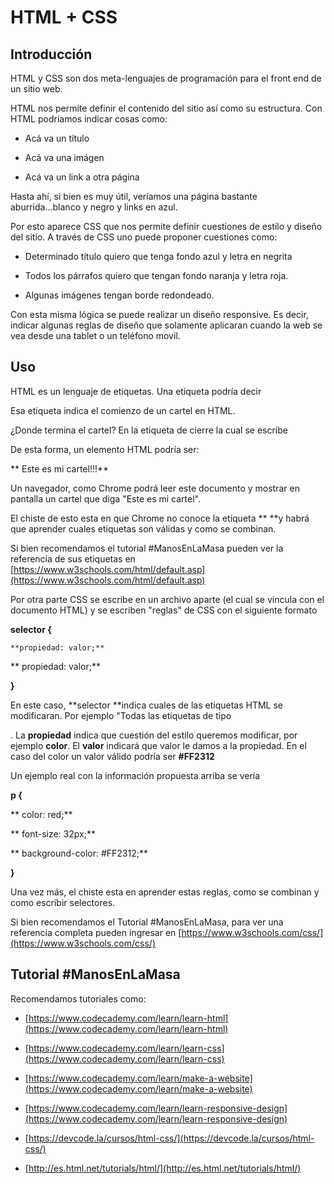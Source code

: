 # HTML + CSS

## Introducción

HTML y CSS son dos meta-lenguajes de programación para el front end de un sitio web.

HTML nos permite definir el contenido del sitio así como su estructura. Con HTML podríamos indicar cosas como:

* Acá va un título

* Acá va una imágen

* Acá va un link a otra página

Hasta ahí, si bien es muy útil, veríamos una página bastante aburrida...blanco y negro y links en azul.

Por esto aparece CSS que nos permite definir cuestiones de estilo y diseño del sitio. A través de CSS uno puede proponer cuestiones como:

* Determinado título quiero que tenga fondo azul y letra en negrita

* Todos los párrafos quiero que tengan fondo naranja y letra roja.

* Algunas imágenes tengan borde redondeado.

Con esta misma lógica se puede realizar un diseño responsive. Es decir, indicar algunas reglas de diseño que solamente aplicaran cuando la web se vea desde una tablet o un teléfono movil.

## Uso

HTML es un lenguaje de etiquetas. Una etiqueta podría decir

**<cartel>**

Esa etiqueta indica el comienzo de un cartel en HTML.

¿Donde termina el cartel? En la etiqueta de cierre la cual se escribe **</cartel>**

De esta forma, un elemento HTML podría ser:

**<cartel>**

**	Este es mi cartel!!!**

**</cartel>**

Un navegador, como Chrome podrá leer este documento y mostrar en pantalla un cartel que diga "Este es mi cartel".

El chiste de esto esta en que Chrome no conoce la etiqueta **<cartel> **y habrá que aprender cuales etiquetas son válidas y como se combinan.

Si bien recomendamos el tutorial #ManosEnLaMasa pueden ver la referencia de sus etiquetas en [https://www.w3schools.com/html/default.asp](https://www.w3schools.com/html/default.asp)

Por otra parte CSS se escribe en un archivo aparte (el cual se vincula con el documento HTML) y se escriben "reglas" de CSS con el siguiente formato

**selector {**

	**propiedad: valor;**

**	propiedad: valor;**

**}**

En este caso, **selector **indica cuales de las etiquetas HTML se modificaran. Por ejemplo "Todas las etiquetas de tipo **<p>**. La **propiedad** indica que cuestión del estilo queremos modificar, por ejemplo **color**. El **valor** indicará que valor le damos a la propiedad. En el caso del color un valor válido podría ser **#FF2312**

Un ejemplo real con la información propuesta arriba se vería

**p {**

**	color: red;**

**	font-size: 32px;**

**	background-color: #FF2312;**

**}**

Una vez más, el chiste esta en aprender estas reglas, como se combinan y como escribir selectores.

Si bien recomendamos el Tutorial #ManosEnLaMasa, para ver una referencia completa pueden ingresar en [https://www.w3schools.com/css/](https://www.w3schools.com/css/)

## Tutorial #ManosEnLaMasa

Recomendamos tutoriales como:

* [https://www.codecademy.com/learn/learn-html](https://www.codecademy.com/learn/learn-html)

* [https://www.codecademy.com/learn/learn-css](https://www.codecademy.com/learn/learn-css)

* [https://www.codecademy.com/learn/make-a-website](https://www.codecademy.com/learn/make-a-website)

* [https://www.codecademy.com/learn/learn-responsive-design](https://www.codecademy.com/learn/learn-responsive-design)

* [https://devcode.la/cursos/html-css/](https://devcode.la/cursos/html-css/)

* [http://es.html.net/tutorials/html/](http://es.html.net/tutorials/html/)
